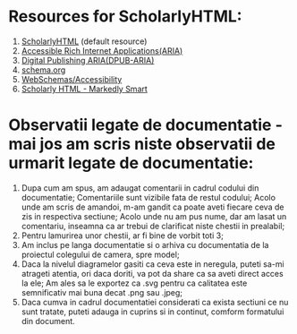 # Resources for ScholarlyHTML:

1. [ScholarlyHTML](https://w3c.github.io/scholarly-html/?fbclid=IwAR34a_gKpIih8ApPJqGdzePljyDgGxnTod9HFsHn6MXSlA8m9YPN4KRGLJc#ref-schema.org) (default resource)
2. [Accessible Rich Internet Applications(ARIA)](https://www.w3.org/TR/wai-aria-1.1/)
3. [Digital Publishing ARIA(DPUB-ARIA)](https://www.w3.org/TR/dpub-aria-1.0/)
4. [schema.org](https://schema.org/docs/schemas.html)
5. [WebSchemas/Accessibility](https://www.w3.org/wiki/WebSchemas/Accessibility)
6. [Scholarly HTML - Markedly Smart](https://vivliostyle.github.io/vivliostyle_doc/samples/scholarly/index.html)

# Observatii legate de documentatie - mai jos am scris niste observatii de urmarit legate de documentatie:

1. Dupa cum am spus, am adaugat comentarii in cadrul codului din documentatie; Comentariile sunt vizibile fata de restul codului; Acolo unde am scris de amandoi, m-am gandit ca poate aveti fiecare ceva de zis in respectiva sectiune; Acolo unde nu am pus nume, dar am lasat un comentariu, inseamna ca ar trebui de clarificat niste chestii in prealabil;
2. Pentru lamurirea unor chestii, ar fi bine de vorbit toti 3;
3. Am inclus pe langa documentatie si o arhiva cu documentatia de la proiectul colegului de camera, spre model;
4. Daca la nivelul diagramelor gasiti ca ceva este in neregula, puteti sa-mi atrageti atentia, ori daca doriti, va pot da share ca sa aveti direct acces la ele; Am ales sa le exportez ca .svg pentru ca calitatea este semnificativ mai buna decat .png sau .jpeg;
5. Daca cumva in cadrul documentatiei considerati ca exista sectiuni ce nu sunt tratate, puteti adauga in cuprins si in continut, comform formatului din document.